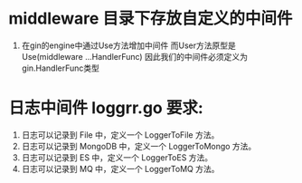 # middleware 目录下存放自定义的中间件
1.  在gin的engine中通过Use方法增加中间件 而User方法原型是Use(middleware ...HandlerFunc) 因此我们的中间件必须定义为gin.HandlerFunc类型
# 日志中间件 loggrr.go 要求:
1.  日志可以记录到 File 中，定义一个 LoggerToFile 方法。
2.  日志可以记录到 MongoDB 中，定义一个 LoggerToMongo 方法。
3.  日志可以记录到 ES 中，定义一个 LoggerToES 方法。
4.  日志可以记录到 MQ 中，定义一个 LoggerToMQ 方法。